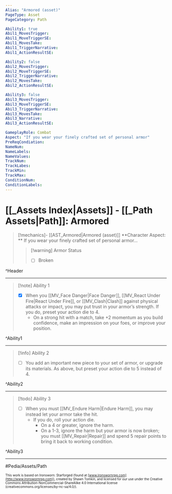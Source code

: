```yaml
---
Alias: "Armored (asset)"
PageType: Asset
PageCategory: Path

Ability1: true
Abil1_MovesTrigger:
Abil1_MoveTriggerSE:
Abil1_MovesTake:
Abil1_TriggerNarrative:
Abil1_ActionResultSE:

Ability2: false
Abil2_MovesTrigger:
Abil2_MoveTriggerSE:
Abil2_TriggerNarrative:
Abil2_MovesTake:
Abil2_ActionResultSE:

Ability3: false
Abil3_MovesTrigger:
Abil3_MoveTriggerSE:
Abil3_TriggerNarrative:
Abil3_MovesTake:
Abil3_Narrative:
Abil3_ActionResultSE:

GameplayRole: Combat
Aspect: "If you wear your finely crafted set of personal armor"
PreReqCondiation: 
NameNum:
NameLabels:
NameValues:
TrackNum:
TrackLabes:
TrackMin:
TrackMax:
ConditionNum:
ConditionLabels:
---
```

# [[_Assets Index|Assets]] - [[_Path Assets|Path]]: Armored

> [!mechanics]- [[AST_Armored|Armored (asset)]]
> **Character Aspect: ** If you wear your finely crafted set of personal armor…
> > [!warning] Armor Status 
> > - [ ] Broken

^Header

___
> [!note] Ability 1
> - [x] When you [[MV_Face Danger|Face Danger]], [[MV_React Under Fire|React Under Fire]], or [[MV_Clash|Clash]] against physical attacks or impact, you may put trust in your armor’s strength. If you do, preset your action die to 4. 
> 	- On a strong hit with a match, take +2 momentum as you build confidence, make an impression on your foes, or improve your position.

^Ability1

___
> [!info] Ability 2
> - [ ] You add an important new piece to your set of armor, or upgrade its materials. As above, but preset your action die to 5 instead of 4.

^Ability2

___
> [!todo] Ability 3
> - [ ] When you must [[MV_Endure Harm|Endure Harm]], you may instead let your armor take the hit. 
> 	- If you do, roll your action die.
> 		- On a 4 or greater, ignore the harm.
> 		- On a 1-3, ignore the harm but your armor is now broken; you must [[MV_Repair|Repair]] and spend 5 repair points to bring it back to working condition.

^Ability3

___

#Pedia/Assets/Path 

<font size=-2>This work is based on Ironsworn: Starforged (found at [www.ironswornrpg.com](http://www.ironswornrpg.com)), created by Shawn Tomkin, and licensed for our use under the Creative Commons Attribution-NonCommercial-ShareAlike 4.0 International license  (creativecommons.org/licenses/by-nc-sa/4.0/).</font>